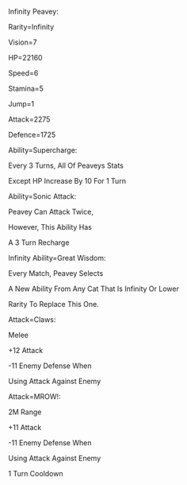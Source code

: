 Infinity Peavey:

Rarity=Infinity

Vision=7

HP=22160

Speed=6

Stamina=5

Jump=1

Attack=2275

Defence=1725

Ability=Supercharge:

Every 3 Turns, All Of Peaveys Stats

Except HP Increase By 10 For 1 Turn

Ability=Sonic Attack:

Peavey Can Attack Twice,

However, This Ability Has

A 3 Turn Recharge

Infinity Ability=Great Wisdom:

Every Match, Peavey Selects 

A New Ability From Any Cat That Is Infinity Or Lower

Rarity To Replace This One.

Attack=Claws:

Melee

+12 Attack

-11 Enemy Defense When

Using Attack Against Enemy

Attack=MROW!:

2M Range

+11 Attack

-11 Enemy Defense When

Using Attack Against Enemy

1 Turn Cooldown
